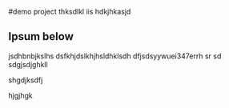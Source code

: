 #demo project
 thksdlkl iis
hdkjhkasjd 

## Ipsum below

jsdhbnbjkslhs
dsfkhjdslkhjhsldhklsdh dfjsdsyywuei347errh sr
sd sdgjsdjghkll

shgdjksdfj

hjgjhgk